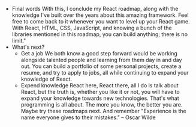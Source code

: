 * Final words
	With this, I conclude my React roadmap, along with the knowledge I've built over the years about this amazing framework. Feel free to come back to it whenever you want to level up your React game. With React, HTML, CSS, JavaScript, and knowing a bunch of the libraries mentioned in this roadmap, you can build anything; there is no limit."
* What's next?
	* Get a job
		We both know a good step forward would be working alongside talented people and learning from them day in and day out. You can build a portfolio of some personal projects, create a resume, and try to apply to jobs, all while continuing to expand your knowledge of React.
	* Expend knowledge
		React here, React there, all I do is talk about React, but the truth is, whether you like it or not, you will have to expand your knowledge towards new technologies. That's what programming is all about. The more you know, the better you are. Maybe try these roadmaps next.
		And remember 
		 "Experience is the name everyone gives to their mistakes." – Oscar Wilde